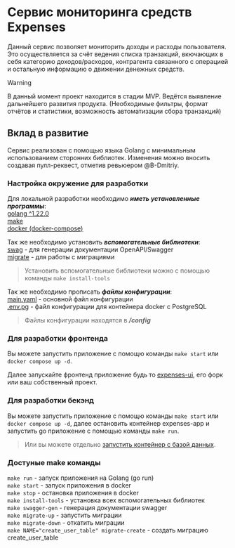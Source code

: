 # Сервис мониторинга средств Expenses
Данный сервис позволяет мониторить доходы и расходы пользователя.<br/>
Это осуществляется за счёт ведения списка транзакций, вкючающих в себя категорию доходов/расходов,
контрагента связанного с операцией и остальную информацию о движении денежных средств.<br/>

> [!WARNING]
> В данный момент проект находится в стадии MVP. Ведётся выявление дальнейшего развития продукта.
> (Необходимые фильтры, формат отчётов и статистики, возможность автоматизации сбора транзакций)

## Вклад в развитие
Сервис реализован с помощью языка Golang с минимальным использованием сторонних библиотек.
Изменения можно вносить создавая пулл-реквест, отметив ревьюером @B-Dmitriy.

### Настройка окружение для разработки
Для локальной разработки необходимо ***иметь установленные программы***: <br/>
[golang ^1.22.0](https://go.dev/)<br/>
[make](https://www.gnu.org/software/make/)<br/>
[docker (docker-compose)](https://www.docker.com/)<br/>

Так же необходимо установить ***вспомогательные библиотеки***:<br/>
[swag](github.com/swaggo/swag) - для генерации документации OpenAPI/Swagger<br/>
[migrate](github.com/golang-migrate/migrate) - для работы с миграциями<br/>
> Установить вспомогательные библиотеки можно с помощью команды `make install-tools`

Так же необходимо прописать ***файлы конфигурации***:<br/>
[main.yaml](./config/main.example.yaml) - основной файл конфигурации<br/>
[.env.pg](./config/docker/.env.pg.example) - файл конфигурации для контейнера docker с PostgreSQL<br/>
> Файлы конфигурации находятся в ***/config***

### Для разработки фронтенда
Вы можете запустить приложение с помощю команды `make start` или `docker compose up -d`.

Далее запускайте фронтенд приложение будь то [expenses-ui](https://github.com/B-Dmitriy/expenses-ui),
его форк или ваш собственный проект.

### Для разработки бекэнд
Вы можете запустить приложение с помощю команды `make start` или `docker compose up -d`, 
далее остановить контейнер expenses-app и запустить go приложение с помощью команды `make run`.
> Или вы можете отдельно [запустить контейнер с базой данных](./docs/containers.md).

### Достуные make команды
`make run` - запуск приложения на Golang (go run)<br/>
`make start` - запуск приложения в docker<br/>
`make stop` - остановка приложения в docker<br/>
`make install-tools` - установка всех вспомогательных библиотек<br/>
`make swagger-gen` - генерация документации swagger<br/>
`make migrate-up` - запустить миграции<br/>
`make migrate-down` - откатить миграции<br/>
`make NAME="create_user_table" migrate-create` - создать миграцию create_user_table<br/>